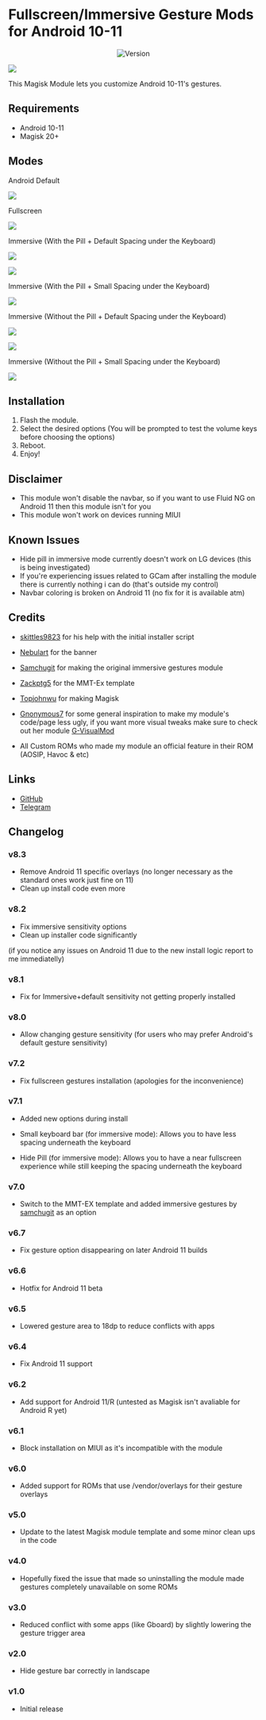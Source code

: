 # Fullscreen/Immersive Gesture Mods for Android 10-11

<div align="center">
  <img src="https://img.shields.io/badge/Version-8.3-blue"
  alt="Version" />
</div>

![](https://i.imgur.com/vcXAreJ.png)

This Magisk Module lets you customize Android 10-11's gestures.

## Requirements
- Android 10-11
- Magisk 20+

## Modes

Android Default

![](https://i.imgur.com/3GIKuoE.jpg)

Fullscreen

![](https://i.imgur.com/q0vTxdR.png)

Immersive (With the Pill + Default Spacing under the Keyboard)

![](https://i.imgur.com/x1zcFTn.jpg)

![](https://i.imgur.com/ZPdYrom.jpg)

Immersive (With the Pill + Small Spacing under the Keyboard)

![](https://i.imgur.com/siUBxhY.jpg)

Immersive (Without the Pill + Default Spacing under the Keyboard)

![](https://i.imgur.com/q0vTxdR.png)

![](https://i.imgur.com/FpdqBfb.jpg)

Immersive (Without the Pill + Small Spacing under the Keyboard)

![](https://i.imgur.com/8JrB5uZ.jpg)

## Installation
1. Flash the module.
2. Select the desired options (You will be prompted to test the volume keys before choosing the options)
3. Reboot.
4. Enjoy!

## Disclaimer
- This module won't disable the navbar, so if you want to use Fluid NG on Android 11 then this module isn't for you
- This module won't work on devices running MIUI

## Known Issues 
- Hide pill in immersive mode currently doesn't work on LG devices (this is being investigated)
- If you're experiencing issues related to GCam after installing the module there is currently nothing i can do (that's outside my control)
- Navbar coloring is broken on Android 11 (no fix for it is available atm)

## Credits
- [skittles9823](https://github.com/skittles9823) for his help with the initial installer script 

- [Nebulart](https://t.me/nebulart) for the banner

- [Samchugit](https://github.com/samchugit) for making the original immersive gestures module

- [Zackptg5](https://github.com/Zackptg5) for the MMT-Ex template

- [Topjohnwu](https://github.com/topjohnwu) for making Magisk

- [Gnonymous7](https://github.com/Gnonymous7) for some general inspiration to make my module's code/page less ugly, if you want more visual tweaks make sure to check out her module [G-VisualMod](https://github.com/Magisk-Modules-Repo/G-VisualMod)

- All Custom ROMs who made my module an official feature in their ROM (AOSIP, Havoc & etc)

## Links
- [GitHub](https://github.com/Magisk-Modules-Repo/HideNavBar) 
- [Telegram](https://t.me/DanGLES3)

## Changelog
### v8.3
- Remove Android 11 specific overlays (no longer necessary as the standard ones work just fine on 11)
- Clean up install code even more
### v8.2
- Fix immersive sensitivity options
- Clean up installer code significantly 

(if you notice any issues on Android 11 due to the new install logic report to me immediatelly)
### v8.1
- Fix for Immersive+default sensitivity not getting properly installed
### v8.0
- Allow changing gesture sensitivity (for users who may prefer Android's default gesture sensitivity)
### v7.2
- Fix fullscreen gestures installation (apologies for the inconvenience)
### v7.1
- Added new options during install

- Small keyboard bar (for immersive mode): Allows you to have less spacing underneath the keyboard

- Hide Pill (for immersive mode): Allows you to have a near fullscreen experience while still keeping the spacing underneath the keyboard
### v7.0
- Switch to the MMT-EX template and added immersive gestures by [samchugit](https://github.com/samchugit/Immersive_Gestural_Nav_Bar) as an option 
### v6.7
- Fix gesture option disappearing on later Android 11 builds
### v6.6 
- Hotfix for Android 11 beta
### v6.5
- Lowered gesture area to 18dp to reduce conflicts with apps
### v6.4
- Fix Android 11 support
### v6.2
- Add support for Android 11/R (untested as Magisk isn't avaliable for Android R yet)
### v6.1
- Block installation on MIUI as it's incompatible with the module
### v6.0
- Added support for ROMs that use /vendor/overlays for their gesture overlays
### v5.0
- Update to the latest Magisk module template and some minor clean ups in the code
### v4.0
- Hopefully fixed the issue that made so uninstalling the module made gestures completely unavailable on some ROMs
### v3.0
- Reduced conflict with some apps (like Gboard) by slightly lowering the gesture trigger area
### v2.0
- Hide gesture bar correctly in landscape
### v1.0
- Initial release
